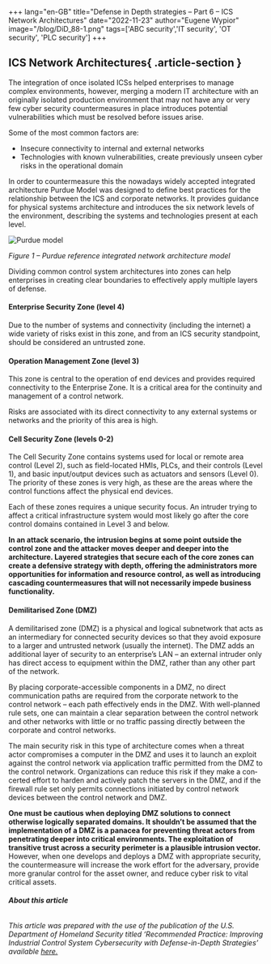 +++
lang="en-GB"
title="Defense in Depth strategies – Part 6 – ICS Network Architectures"
date="2022-11-23"
author="Eugene Wypior"
image="/blog/DiD_88-1.png"
tags=['ABC security','IT security', 'OT security', 'PLC security']
+++

## **ICS Network Architectures**{ .article-section }

The integration of once isolated ICSs helped enterprises to manage complex environments, however, merging a modern IT architecture with an originally isolated production environment that may not have any or very few cyber security countermeasures in place introduces potential vulnerabilities which must be resolved before issues arise.

Some of the most common factors are:

*   Insecure connectivity to internal and external networks
*   Technologies with known vulnerabilities, create previously unseen cyber risks in the operational domain

In order to countermeasure this the nowadays widely accepted integrated architecture Purdue Model was designed to define best practices for the relationship between the ICS and corporate networks. It provides guidance for physical systems architecture and introduces the six network levels of the environment, describing the systems and technologies present at each level.

![Purdue model](/blog/Automatyka_przemyslowa_temp-1024x1005.jpg)

_Figure 1 – Purdue reference integrated network architecture model_

Dividing common control system architectures into zones can help enterprises in creating clear boundaries to effectively apply multiple layers of defense.

#### **Enterprise Security Zone (level 4)**

Due to the number of systems and connectivity (including the internet) a wide variety of risks exist in this zone, and from an ICS security standpoint, should be considered an untrusted zone.

#### **Operation Management Zone (level 3)**

This zone is central to the operation of end devices and provides required connectivity to the Enterprise Zone. It is a critical area for the continuity and management of a control network.

Risks are associated with its direct connectivity to any external systems or networks and the priority of this area is high.

#### **Cell Security Zone (levels 0-2)**

The Cell Security Zone contains systems used for local or remote area control (Level 2), such as field-located HMIs, PLCs, and their controls (Level 1), and basic input/output devices such as actuators and sensors (Level 0). The priority of these zones is very high, as these are the areas where the control functions affect the physical end devices.

Each of these zones requires a unique security focus. An intruder trying to affect a critical infrastructure system would most likely go after the core control domains contained in Level 3 and below.

**In an attack scenario, the intrusion begins at some point outside the control zone and the attacker moves deeper and deeper into the architecture. Layered strategies that secure each of the core zones can create a defensive strategy with depth, offering the administrators more opportunities for information and resource control, as well as introducing cascading countermeasures that will not necessarily impede business functionality.**

#### **Demilitarised Zone (DMZ)**

A demilitarised zone (DMZ) is a physical and logical subnetwork that acts as an intermediary for connected security devices so that they avoid exposure to a larger and untrusted network (usually the internet). The DMZ adds an additional layer of security to an enterprise’s LAN – an external intruder only has direct access to equipment within the DMZ, rather than any other part of the network.

By placing corporate-accessible components in a DMZ, no direct communication paths are required from the corporate network to the control network – each path effectively ends in the DMZ. With well-planned rule sets, one can maintain a clear separation between the control network and other networks with little or no traffic passing directly between the corporate and control networks.

The main security risk in this type of architecture comes when a threat actor compromises a computer in the DMZ and uses it to launch an exploit against the control network via application traffic permitted from the DMZ to the control network. Organizations can reduce this risk if they make a con­certed effort to harden and actively patch the servers in the DMZ, and if the firewall rule set only permits connections initiated by control network devices between the control network and DMZ.

**One must be cautious when deploying DMZ solutions to connect otherwise logically separated do­mains. It shouldn’t be assumed that the implementation of a DMZ is a panacea for preventing threat actors from penetrating deeper into critical environments. The exploitation of transitive trust across a security perim­eter is a plausible intrusion vector.** However, when one develops and deploys a DMZ with appropriate security, the countermeasure will increase the work effort for the adversary, provide more granular control for the asset owner, and reduce cyber risk to vital critical assets.

###### **About this article**

###### This article was prepared with the use of the publication of the U.S. Department of Homeland Security titled ‘Recommended Practice: Improving Industrial Control System Cybersecurity with Defense-in-Depth Strategies’  available [here.](https://www.cisa.gov/uscert/sites/default/files/recommended_practices/NCCIC_ICS-CERT_Defense_in_Depth_2016_S508C.pdf)